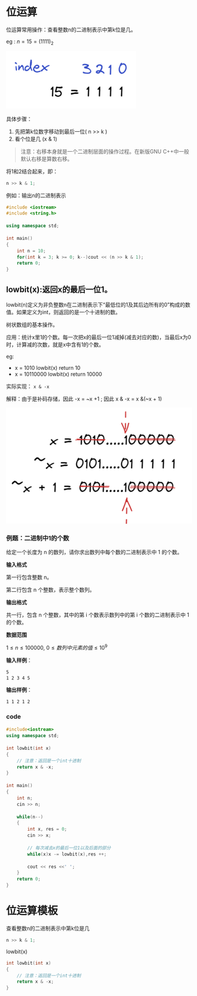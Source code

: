 # 位运算

位运算常用操作：查看整数n的二进制表示中第k位是几。

eg : $n = 15 = (1111)_2$

![](https://raw.githubusercontent.com/timerring/picgo/master/picbed/image-20220928224656481.png)

具体步骤：

1. 先把第k位数字移动到最后一位( n >> k )
2. 看个位是几 (x & 1)

> 注意：右移本身就是一个二进制层面的操作过程。在新版GNU C++中一般默认右移是算数右移。

将1和2结合起来，即：

```cpp
n >> k & 1;
```

例如：输出n的二进制表示

```cpp
#include <iostream>
#include <string.h>

using namespace std;

int main()
{
    int n = 10;
    for(int k = 3; k >= 0; k--)cout << (n >> k & 1);
    return 0;
}
```

## lowbit(x):返回x的最后一位1。

lowbit(n)定义为非负整数n在二进制表示下“最低位的1及其后边所有的0”构成的数值。如果定义为int，则返回的是一个十进制的数。

树状数组的基本操作。

应用：统计x里1的个数。每一次把x的最后一位1减掉(减去对应的数)，当最后x为0时，计算减的次数，就是x中含有1的个数。

eg: 

+ x = 1010   lowbit(x) return 10
+ x = 10110000   lowbit(x) return 10000

实际实现： `x & -x`

解释：由于是补码存储，因此 -x = ~x +1 ; 因此 x & -x = x &(~x + 1)

![](https://raw.githubusercontent.com/timerring/picgo/master/picbed/image-20220928225854477.png)

### 例题：二进制中1的个数

给定一个长度为 n 的数列，请你求出数列中每个数的二进制表示中 1 的个数。

**输入格式**

第一行包含整数 n。

第二行包含 n 个整数，表示整个数列。

**输出格式**

共一行，包含 n 个整数，其中的第 i 个数表示数列中的第 i 个数的二进制表示中 1 的个数。

**数据范围**

$1≤n≤100000$,
$0≤数列中元素的值≤10^9$

**输入样例**：

```
5
1 2 3 4 5
```

**输出样例**：

```
1 1 2 1 2
```

### code

```cpp
#include<iostream>
using namespace std;

int lowbit(int x)
{
    // 注意：返回是一个int十进制
    return x & -x;
}

int main()
{
    int n;
    cin >> n;

    while(n--)
    {
        int x, res = 0;
        cin >> x;

        // 每次减去x的最后一位1以及后面的部分
        while(x)x -= lowbit(x),res ++;

        cout << res <<' ';
    }
    return 0;
}
```



# 位运算模板

查看整数n的二进制表示中第k位是几

```cpp
n >> k & 1;
```

lowbit(x)

```cpp
int lowbit(int x)
{
    // 注意：返回是一个int十进制
    return x & -x;
}
```
